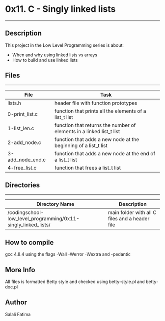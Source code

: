 # 0x11. C - Singly linked lists
---
## Description

This project in the Low Level Programming series is about:
* When and why using linked lists vs arrays
* How to build and use linked lists

## Files
---
File|Task
---|---
lists.h | header file with function prototypes
0-print_list.c | function that prints all the elements of a list_t list
1-list_len.c | function that returns the number of elements in a linked list_t list
2-add_node.c | function that adds a new node at the beginning of a list_t list
3-add_node_end.c | function that adds a new node at the end of a list_t list
4-free_list.c | function that frees a list_t list

## Directories
---
Directory Name | Description
---|---
/codingschool-low_level_programming/0x11-singly_linked_lists/ | main folder with all C files and a header file

## How to compile
gcc 4.8.4 using the flags -Wall -Werror -Wextra and -pedantic

## More Info
All files is formatted Betty style and checked using betty-style.pl and betty-doc.pl


## Author
Salali Fatima
